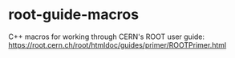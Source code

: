 # root-guide-macros
C++ macros for working through CERN's ROOT user guide: https://root.cern.ch/root/htmldoc/guides/primer/ROOTPrimer.html

